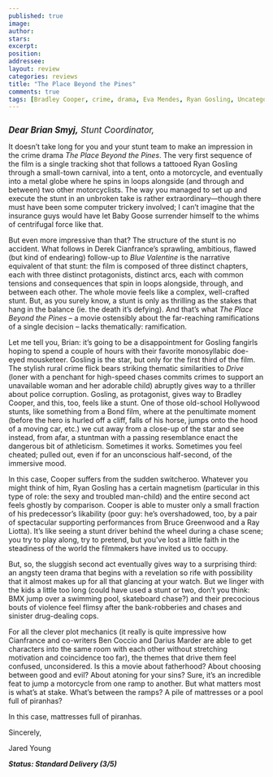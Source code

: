 ```yaml
---
published: true
image:
author: 
stars: 
excerpt: 
position: 
addressee: 
layout: review
categories: reviews
title: "The Place Beyond the Pines"
comments: true
tags: [Bradley Cooper, crime, drama, Eva Mendes, Ryan Gosling, Uncategorized]
---
```

<div><p><span class="full-image-block ssNonEditable"><span><a href="/letters/2013/4/12/the-place-beyond-the-pines.html"><img src="http://static.squarespace.com/static/5005f6bcc4aa41161b33e89e/5329cf1fe4b07c068ebf74de/5329cf1fe4b07c068ebf7817/1365790479011/place-beyond-the-pines.jpg" alt="" /></a></span></span></p>
<p><em style="font-size:120%;"><strong>Dear Brian Smyj,</strong> Stunt Coordinator,&nbsp;</em></p>
<p>It doesn&rsquo;t take long for you and your stunt team to make an impression in the crime drama <em>The Place Beyond the Pines</em>. The very first sequence of the film is a single tracking shot that follows a tattooed Ryan Gosling through a small-town carnival, into a tent, onto a motorcycle, and eventually into a metal globe where he spins in loops alongside (and through and between) two other motorcyclists. The way you managed to set up and execute the stunt in an unbroken take is rather extraordinary&mdash;though there must have been some computer trickery involved; I can&rsquo;t imagine that the insurance guys would have let Baby Goose surrender himself to the whims of centrifugal force like that.&nbsp;</p>
<p>But even more impressive than that? The structure of the stunt is no accident. What follows in Derek Cianfrance&rsquo;s sprawling, ambitious, flawed (but kind of endearing) follow-up to <em>Blue Valentine</em> is the narrative equivalent of that stunt: the film is composed of three distinct chapters, each with three distinct protagonists, distinct arcs, each with common tensions and consequences that spin in loops alongside, through, and between each other. The whole movie feels like a complex, well-crafted stunt. But, as you surely know, a stunt is only as thrilling as the stakes that hang in the balance (ie. the death it&rsquo;s defying). And that&rsquo;s what <em>The Place Beyond the Pines</em> &ndash; a movie ostensibly about the far-reaching ramifications of a single decision &ndash; lacks thematically: ramification.</p>
<p>Let me tell you, Brian: it&rsquo;s going to be a disappointment for Gosling fangirls hoping to spend a couple of hours with their favorite monosyllabic doe-eyed mousketeer. Gosling is the star, but only for the first third of the film. The stylish rural crime flick bears striking thematic similarities to <em>Drive</em> (loner with a penchant for high-speed chases commits crimes to support an unavailable woman and her adorable child) abruptly gives way to a thriller about police corruption. Gosling, as protagonist, gives way to Bradley Cooper, and this, too, feels like a stunt. One of those old-school Hollywood stunts, like something from a Bond film, where at the penultimate moment (before the hero is hurled off a cliff, falls of his horse, jumps onto the hood of a moving car, etc.) we cut away from a close-up of the star and see instead, from afar, a stuntman with a passing resemblance enact the dangerous bit of athleticism. Sometimes it works. Sometimes you feel cheated; pulled out, even if for an unconscious half-second, of the immersive mood.&nbsp;</p>
<p>In this case, Cooper suffers from the sudden switcheroo. Whatever you might think of him, Ryan Gosling has a certain magnetism (particular in this type of role: the sexy and troubled man-child) and the entire second act feels ghostly by comparison. Cooper is able to muster only a small fraction of his predecessor&rsquo;s likability (poor guy: he&rsquo;s overshadowed, too, by a pair of spectacular supporting performances from Bruce Greenwood and a Ray Liotta). It&rsquo;s like seeing a stunt driver behind the wheel during a chase scene; you try to play along, try to pretend, but you&rsquo;ve lost a little faith in the steadiness of the world the filmmakers have invited us to occupy.&nbsp;</p>
<p>But, so, the sluggish second act eventually gives way to a surprising third: an angsty teen drama that begins with a revelation so rife with possibility that it almost makes up for all that glancing at your watch. But we linger with the kids a little too long (could have used a stunt or two, don&rsquo;t you think: BMX jump over a swimming pool, skateboard chase?) and their precocious bouts of violence feel flimsy after the bank-robberies and chases and sinister drug-dealing cops. &nbsp;</p>
<p>For all the clever plot mechanics (it really is quite impressive how Cianfrance and co-writers Ben Coccio and Darius Marder are able to get characters into the same room with each other without stretching motivation and coincidence too far), the themes that drive them feel confused, unconsidered. Is this a movie about fatherhood? About choosing between good and evil? About atoning for your sins? Sure, it&rsquo;s an incredible feat to jump a motorcycle from one ramp to another. But what matters most is what&rsquo;s at stake. What&rsquo;s between the ramps? A pile of mattresses or a pool full of piranhas?</p>
<p>In this case, mattresses full of piranhas. &nbsp;</p>
<p>Sincerely,&nbsp;</p>
<p>Jared Young&nbsp;</p>
<p><strong><em>Status: Standard Delivery (3/5)</em></strong></p></div>

